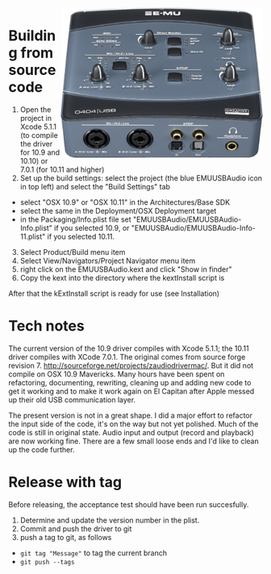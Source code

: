 <img align="right" width="400" src="E-MU_0404_USB.jpg"/>

Building from source code
===================

1. Open the project in Xcode 5.1.1 (to compile the driver for 10.9 and 10.10) or 7.0.1 (for 10.11 and higher)
2. Set up the build settings: select the project (the blue EMUUSBAudio icon in top left) and select the "Build Settings" tab
 * select "OSX 10.9" or "OSX 10.11" in the Architectures/Base SDK
 * select the same in the Deployment/OSX Deployment target
 * in the Packaging/Info.plist file set "EMUUSBAudio/EMUUSBAudio-Info.plist" if you selected 10.9, or "EMUUSBAudio/EMUUSBAudio-Info-11.plist" if you selected 10.11.
3. Select Product/Build menu item
4. Select View/Navigators/Project Navigator menu item
5. right click on the  EMUUSBAudio.kext and click "Show in finder"
6. Copy the kext into the directory where the kextInstall script is

After that the kExtInstall script is ready for use (see Installation)



Tech notes
==========
The current version of the 10.9 driver compiles with Xcode 5.1.1; the 10.11 driver compiles with XCode 7.0.1.
The original comes from source forge revision 7. http://sourceforge.net/projects/zaudiodrivermac/.
But it did not compile on OSX 10.9 Mavericks. Many hours have been spent on refactoring, documenting, rewriting, cleaning up and adding new code to get it working and to make it work again on El Capitan after Apple messed up their old USB communication layer.

The present version is not in a great shape. I did a major effort to refactor the input side of the code,
it's on the way but not yet polished. Much of the code is still in original state. 
Audio input and output (record and playback) are now working fine.
There are a few small loose ends and I'd like to clean up the code further.




Release with tag
================
Before releasing, the acceptance test should have been run succesfully.

1. Determine and update the version number in the plist.
2. Commit and push the driver to git
3. push a tag to git, as follows 
 * ```git tag "Message"``` to tag the current branch
 * ```git push --tags```
